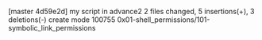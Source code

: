 [master 4d59e2d] my script in advance2
 2 files changed, 5 insertions(+), 3 deletions(-)
 create mode 100755 0x01-shell_permissions/101-symbolic_link_permissions
